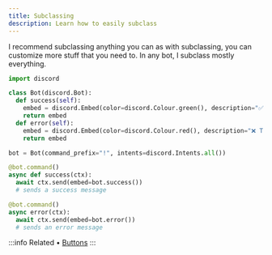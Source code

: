 ```yaml
---
title: Subclassing
description: Learn how to easily subclass
---
```


I recommend subclassing anything you can as with subclassing, you can customize more stuff that you need to. In any bot, I subclass mostly everything.

```py title="Subclassing 'discord.Bot'"
import discord

class Bot(discord.Bot):
  def success(self):
    embed = discord.Embed(color=discord.Colour.green(), description="✅ Successfully executed command action!")
    return embed
  def error(self):
    embed = discord.Embed(color=discord.Colour.red(), description="❌ This command failed!")
    return embed

bot = Bot(command_prefix="!", intents=discord.Intents.all())

@bot.command()
async def success(ctx):
  await ctx.send(embed=bot.success())
  # sends a success message

@bot.command()
async error(ctx):
  await ctx.send(embed=bot.error())
  # sends an error message
```

:::info Related
• [Buttons](pycord-examples/discord-ui/buttons)
:::
